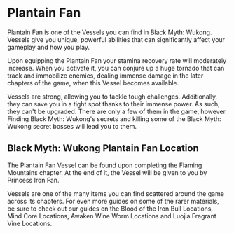 # Plantain Fan

Plantain Fan is one of the Vessels you can find in Black Myth: Wukong. Vessels give you unique, powerful abilities that can significantly affect your gameplay and how you play. 

Upon equipping the Plantain Fan your stamina recovery rate will moderately increase. When you activate it, you can conjure up a huge tornado that can track and immobilize enemies, dealing immense damage in the later chapters of the game, when this Vessel becomes available.   
  
Vessels are strong, allowing you to tackle tough challenges. Additionally, they can save you in a tight spot thanks to their immense power. As such, they can't be upgraded. There are only a few of them in the game, however. Finding Black Myth: Wukong's secrets and killing some of the Black Myth: Wukong secret bosses will lead you to them. 

## Black Myth: Wukong Plantain Fan Location

The Plantain Fan Vessel can be found upon completing the Flaming Mountains chapter. At the end of it, the Vessel will be given to you by Princess Iron Fan. 

Vessels are one of the many items you can find scattered around the game across its chapters. For even more guides on some of the rarer materials, be sure to check out our guides on the Blood of the Iron Bull Locations, Mind Core Locations, Awaken Wine Worm Locations and Luojia Fragrant Vine Locations. 

